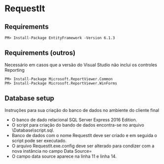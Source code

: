 # RequestIt

## Requirements

```
PM> Install-Package EntityFramework -Version 6.1.3
```

## Requirements (outros)

Necessário em casos que a versão do Visual Studio não inclui os controles Reporting

```
PM> Install-Package Microsoft.ReportViewer.Common
PM> Install-Package Microsoft.ReportViewer.WinForms
```

## Database setup

Instruções para sua criação do banco de dados no ambiente do cliente final

- O banco de dado relacional SQL Server Express 2016 Edition. 
- O script para criação do bando de dados encontra-se no arquivo \Database\script.sql. 
- Banco de dados com o nome RequestIt deve ser criado e em seguida o script pode ser executado. 
- O arquivo RequestIt.exe.config deve ser alterado para condizer com a nova instância no campo Data Source= 
- O campo data source aparece na linha 11 e linha 14.

